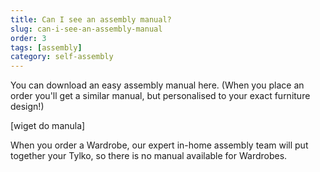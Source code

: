 ```yaml
---
title: Can I see an assembly manual?
slug: can-i-see-an-assembly-manual
order: 3
tags: [assembly]
category: self-assembly
---
```


You can download an easy assembly manual here. (When you place an order you'll get a similar manual, but personalised to your exact furniture design!)

[wiget do manula]

When you order a Wardrobe, our expert in-home assembly team will put together your Tylko, so there is no manual available for Wardrobes.
